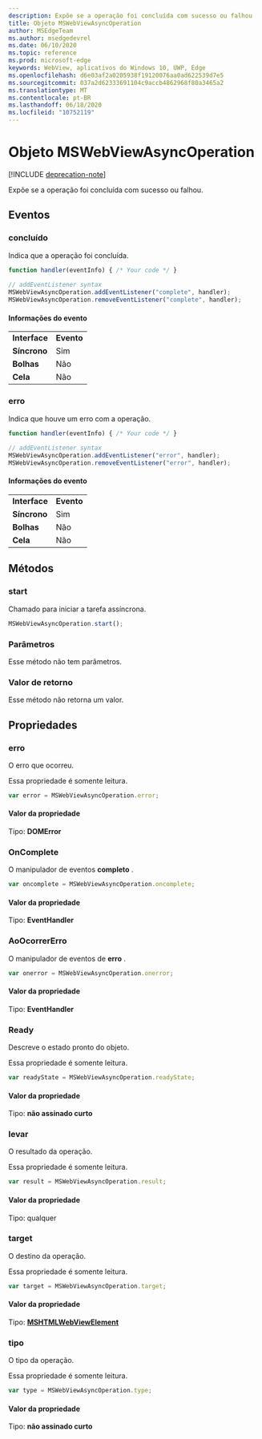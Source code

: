```yaml
---
description: Expõe se a operação foi concluída com sucesso ou falhou
title: Objeto MSWebViewAsyncOperation
author: MSEdgeTeam
ms.author: msedgedevrel
ms.date: 06/10/2020
ms.topic: reference
ms.prod: microsoft-edge
keywords: WebView, aplicativos do Windows 10, UWP, Edge
ms.openlocfilehash: d6e03af2a0205938f19120076aa0ad622539d7e5
ms.sourcegitcommit: 037a2d62333691104c9accb4862968f80a3465a2
ms.translationtype: MT
ms.contentlocale: pt-BR
ms.lasthandoff: 06/18/2020
ms.locfileid: "10752119"
---
```

# Objeto MSWebViewAsyncOperation  

[!INCLUDE [deprecation-note](../includes/deprecation-note.md)]  

Expõe se a operação foi concluída com sucesso ou falhou.  

## Eventos  

### concluído  

Indica que a operação foi concluída.  

```javascript
function handler(eventInfo) { /* Your code */ }
 
// addEventListener syntax
MSWebViewAsyncOperation.addEventListener("complete", handler);
MSWebViewAsyncOperation.removeEventListener("complete", handler);
```  

#### Informações do evento  

|  |  |  
|:--- |:--- |  
| **Interface** | **Evento** |  
| **Síncrono** |Sim |  
| **Bolhas** |Não |   
| **Cela** |Não |  

### erro  

Indica que houve um erro com a operação.  

```javascript
function handler(eventInfo) { /* Your code */ }
 
// addEventListener syntax
MSWebViewAsyncOperation.addEventListener("error", handler);
MSWebViewAsyncOperation.removeEventListener("error", handler);
```  

#### Informações do evento  

|  |  |  
|:--- |:--- |  
| **Interface** | **Evento** |  
| **Síncrono** | Sim |  
| **Bolhas** | Não |  
| **Cela** | Não |  

## Métodos  

### start  

Chamado para iniciar a tarefa assíncrona.  

```javascript
MSWebViewAsyncOperation.start();
```  

### Parâmetros  

Esse método não tem parâmetros.  

### Valor de retorno  

Esse método não retorna um valor.  

## Propriedades  

### erro  

O erro que ocorreu.  

Essa propriedade é somente leitura.  

```javascript
var error = MSWebViewAsyncOperation.error;
```  

#### Valor da propriedade  

Tipo: **DOMError**  

### OnComplete  

O manipulador de eventos **completo** .  

```javascript
var oncomplete = MSWebViewAsyncOperation.oncomplete;
```  

#### Valor da propriedade  

Tipo: **EventHandler**  

### AoOcorrerErro  

O manipulador de eventos de **erro** .  

```javascript
var onerror = MSWebViewAsyncOperation.onerror;
```  

#### Valor da propriedade  

Tipo: **EventHandler**  

### Ready  

Descreve o estado pronto do objeto.  

Essa propriedade é somente leitura.  

```javascript
var readyState = MSWebViewAsyncOperation.readyState;
```  

#### Valor da propriedade  

Tipo: **não assinado curto**  

### levar  

O resultado da operação.  

Essa propriedade é somente leitura.  

```javascript
var result = MSWebViewAsyncOperation.result;
```  

#### Valor da propriedade  

Tipo: qualquer  

### target  

O destino da operação.  

Essa propriedade é somente leitura.  

```javascript
var target = MSWebViewAsyncOperation.target;
```  

#### Valor da propriedade  

Tipo: [ **MSHTMLWebViewElement**](../webview.md)  

### tipo  

O tipo da operação.  

Essa propriedade é somente leitura.  

```javascript
var type = MSWebViewAsyncOperation.type;
```  

#### Valor da propriedade  

Tipo: **não assinado curto**  
